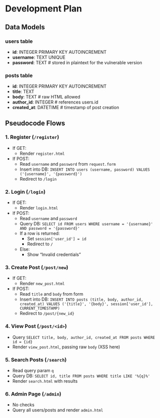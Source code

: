 # Development Plan

## Data Models

### users table
- **id**: INTEGER PRIMARY KEY AUTOINCREMENT  
- **username**: TEXT UNIQUE  
- **password**: TEXT           # stored in plaintext for the vulnerable version

### posts table
- **id**: INTEGER PRIMARY KEY AUTOINCREMENT  
- **title**: TEXT  
- **body**: TEXT               # raw HTML allowed  
- **author_id**: INTEGER       # references users.id  
- **created_at**: DATETIME     # timestamp of post creation

## Pseudocode Flows

### 1. Register (`/register`)
- If GET:
  - Render `register.html`
- If POST:
  - Read `username` and `password` from `request.form`
  - Insert into DB:
    `INSERT INTO users (username, password) VALUES ('{username}', '{password}')`
  - Redirect to `/login`

### 2. Login (`/login`)
- If GET:
  - Render `login.html`
- If POST:
  - Read `username` and `password`
  - Query DB:
    `SELECT id FROM users WHERE username = '{username}' AND password = '{password}'`
  - If a row is returned:
    - Set `session['user_id'] = id`
    - Redirect to `/`
  - Else:
    - Show “Invalid credentials”

### 3. Create Post (`/post/new`)
- If GET:
  - Render `new_post.html`
- If POST:
  - Read `title` and `body` from form
  - Insert into DB:
    `INSERT INTO posts (title, body, author_id, created_at) VALUES ('{title}', '{body}', session['user_id'], CURRENT_TIMESTAMP)`
  - Redirect to `/post/{new_id}`

### 4. View Post (`/post/<id>`)
- Query `SELECT title, body, author_id, created_at FROM posts WHERE id = {id}`
- Render `view_post.html`, passing raw `body` (XSS here)

### 5. Search Posts (`/search`)
- Read query param `q`
- Query DB:
  `SELECT id, title FROM posts WHERE title LIKE '%{q}%'`
- Render `search.html` with results

### 6. Admin Page (`/admin`)
- No checks
- Query all users/posts and render `admin.html`
